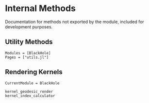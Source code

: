 # Internal Methods

Documentation for methods not exported by the module, included for development purposes.

## Utility Methods
```@autodocs
Modules = [BlackHole]
Pages = ["utils.jl"]
```

## Rendering Kernels
```@meta
CurrentModule = BlackHole
```

```@docs
kernel_geodesic_render
kernel_index_calculator
```